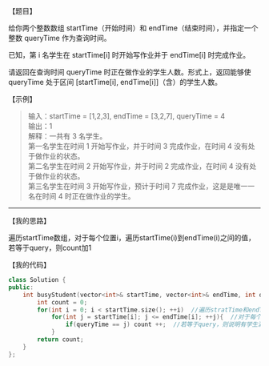 【题目】

给你两个整数数组 startTime（开始时间）和 endTime（结束时间），并指定一个整数 queryTime 作为查询时间。

已知，第 i 名学生在 startTime[i] 时开始写作业并于 endTime[i] 时完成作业。

请返回在查询时间 queryTime 时正在做作业的学生人数。形式上，返回能够使 queryTime 处于区间 [startTime[i], endTime[i]]（含）的学生人数。

【示例】

> 输入：startTime = [1,2,3], endTime = [3,2,7], queryTime = 4  
> 输出：1  
> 解释：一共有 3 名学生。  
> 第一名学生在时间 1 开始写作业，并于时间 3 完成作业，在时间 4 没有处于做作业的状态。  
> 第二名学生在时间 2 开始写作业，并于时间 2 完成作业，在时间 4 没有处于做作业的状态。  
> 第三名学生在时间 3 开始写作业，预计于时间 7 完成作业，这是是唯一一名在时间 4 时正在做作业的学生。 

---

【我的思路】

遍历startTime数组，对于每个位置i，遍历startTime(i)到endTime(i)之间的值，若等于query，则count加1

【我的代码】

```c++
class Solution {
public:
    int busyStudent(vector<int>& startTime, vector<int>& endTime, int queryTime) {
        int count = 0;
        for(int i = 0; i < startTime.size(); ++i)  //遍历stratTime和endTime的每个位置
            for(int j = startTime[i]; j <= endTime[i]; ++j){  //对于每个位置，从startTime遍历到endTime
                if(queryTime == j) count ++;  //若等于query，则说明有学生满足条件
            }
        return count;
    }
};
```

